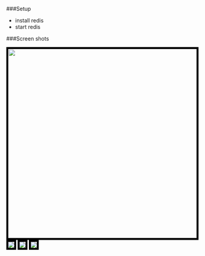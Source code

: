 ###Setup
  - install redis
  - start redis
  
###Screen shots

<img src="https://github.com/nodengine/chatlog/raw/master/src/img/1.png" style="width:500px;border: 5px solid #000;" />
<img src="https://github.com/nodengine/chatlog/raw/master/src/img/2.png" style="border: 5px solid #000;" />
<img src="https://github.com/nodengine/chatlog/raw/master/src/img/3.png" style="border: 5px solid #000;" />
<img src="https://github.com/nodengine/chatlog/raw/master/src/img/4.png" style="border: 5px solid #000;" />
